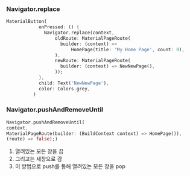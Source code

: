 ### Navigator.replace

```dart
MaterialButton(
            onPressed: () {
              Navigator.replace(context,
                  oldRoute: MaterialPageRoute(
                    builder: (context) =>
                        HomePage(title: 'My Home Page', count: 0),
                  ),
                  newRoute: MaterialPageRoute(
                    builder: (context) => NewNewPage(),
                  ));
            },
            child: Text('NewNewPage'),
            color: Colors.grey,
          )
```

### Navigator.pushAndRemoveUntil

```dart
Navigator.pushAndRemoveUntil(
context, 
MaterialPageRoute(builder: (BuildContext context) => HomePage()),
(route) => false);)
```

1. 열려있는 모든 창을 끔
2. 그리고는 새창으로 감
3. 이 방법으로 push를 통해 열려있는 모든 창을 pop